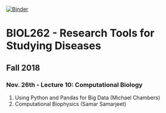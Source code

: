 [![Binder](https://mybinder.org/badge.svg)](https://mybinder.org/v2/gh/greenkidneybean/biol262/master)

# BIOL262 - Research Tools for Studying Diseases
## Fall 2018
### Nov. 26th - Lecture 10: Computational Biology
1. Using Python and Pandas for Big Data (Michael Chambers)
2. Computational Biophysics (Samar Samarjeet)
